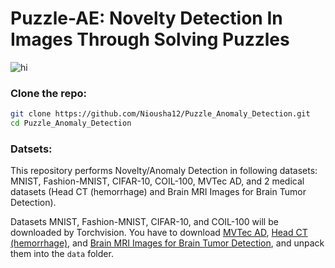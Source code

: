 # Puzzle-AE: Novelty Detection In Images Through Solving Puzzles

<img src="Images/Method.png" alt="hi" class="inline"/>

### Clone the repo:
``` bash
git clone https://github.com/Niousha12/Puzzle_Anomaly_Detection.git
cd Puzzle_Anomaly_Detection
```
### Datsets:
This repository performs Novelty/Anomaly Detection in following datasets: MNIST, Fashion-MNIST, CIFAR-10, COIL-100, MVTec AD, and 2 medical datasets (Head CT (hemorrhage) and Brain MRI Images for Brain Tumor Detection).

Datasets MNIST, Fashion-MNIST, CIFAR-10, and COIL-100 will be downloaded by Torchvision. You have to download [MVTec AD](https://www.mvtec.com/company/research/datasets/mvtec-ad/), [Head CT (hemorrhage)](https://drive.google.com/drive/folders/1AO2Vd29e6N1eC6dqT8OKYy7QwFa19xsu?usp=sharing), and [Brain MRI Images for Brain Tumor Detection](https://drive.google.com/drive/folders/1c2YkU3uAfAcmdbkdIKdg6veftXyMmOmE?usp=sharing), and unpack them into the `data` folder.

